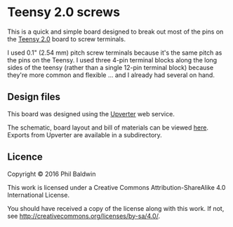 # Teensy 2.0 screws

This is a quick and simple board designed to break out most of the pins on the [Teensy 2.0](https://www.pjrc.com/store/teensy.html) board to screw terminals.

I used 0.1" (2.54 mm) pitch screw terminals because it's the same pitch as the pins on the Teensy. I used three 4-pin terminal blocks along the long sides of the teensy (rather than a single 12-pin terminal block) because they're more common and flexible ... and I already had several on hand.

## Design files

This board was designed using the [Upverter](https://upverter.com) web service.

The schematic, board layout and bill of materials can be viewed [here](https://upverter.com/Trebuchetindustries/f769853e2825a702/Teensy-screws/). Exports from Upverter are available in a subdirectory.

## Licence

Copyright © 2016 Phil Baldwin

This work is licensed under a Creative Commons Attribution-ShareAlike 4.0 International License.

You should have received a copy of the license along with this work. If not, see <http://creativecommons.org/licenses/by-sa/4.0/>.

